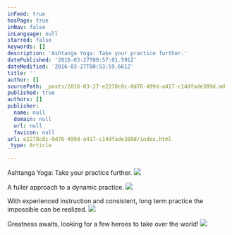 ```yaml
---
inFeed: true
hasPage: true
inNav: false
inLanguage: null
starred: false
keywords: []
description: 'Ashtanga Yoga: Take your practice further.'
datePublished: '2016-03-27T00:57:01.591Z'
dateModified: '2016-03-27T00:53:59.661Z'
title: ''
author: []
sourcePath: _posts/2016-03-27-e2278c8c-0d76-499d-a417-c14dfade389d.md
published: true
authors: []
publisher:
  name: null
  domain: null
  url: null
  favicon: null
url: e2278c8c-0d76-499d-a417-c14dfade389d/index.html
_type: Article

---
```

Ashtanga Yoga: Take your practice further.
![](https://the-grid-user-content.s3-us-west-2.amazonaws.com/b8ccb02f-ab40-41fb-81c1-63204c420ec2.jpg)

A fuller approach to a dynamic practice.
![](https://the-grid-user-content.s3-us-west-2.amazonaws.com/e6cf7c72-2387-408b-a7db-8a4700ea01a3.jpg)

With experienced instruction and consistent, long term practice the impossible can be realized.
![](https://the-grid-user-content.s3-us-west-2.amazonaws.com/cc614444-cd36-4f14-a388-f9896a4487a2.jpg)

Greatness awaits, looking for a few heroes to take over the world!
![](https://the-grid-user-content.s3-us-west-2.amazonaws.com/9d7d55db-9cf4-4a6b-a1ff-df8cf1b94965.jpg)